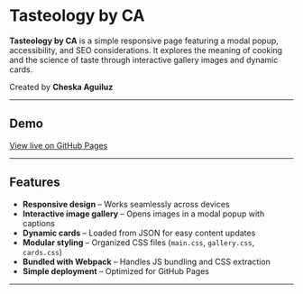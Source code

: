 # Tasteology by CA

**Tasteology by CA** is a simple responsive page featuring a modal popup, accessibility, and SEO considerations. It explores the meaning of cooking and the science of taste through interactive gallery images and dynamic cards.

Created by **Cheska Aguiluz**

---

## **Demo**

[View live on GitHub Pages](https://cheskaaguiluz.github.io/tasteology-by-ca/)

---

## **Features**

- **Responsive design** – Works seamlessly across devices  
- **Interactive image gallery** – Opens images in a modal popup with captions  
- **Dynamic cards** – Loaded from JSON for easy content updates  
- **Modular styling** – Organized CSS files (`main.css`, `gallery.css`, `cards.css`)  
- **Bundled with Webpack** – Handles JS bundling and CSS extraction  
- **Simple deployment** – Optimized for GitHub Pages  

---